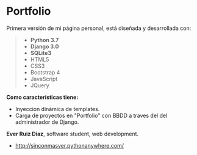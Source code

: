 # Portfolio
Primera versión de mi página personal, está diseñada y desarrollada con:

>- **Python 3.7**
>- **Django 3.0**
>- **SQLite3**
>- HTML5 
>- CSS3
>- Bootstrap 4 
>- JavaScript 
>- JQuery

**Como características tiene:** 
- Inyeccion dinámica de templates.
- Carga de proyectos en "Portfolio" con BBDD a traves del del administrador de Django.


**Ever Ruiz Diaz**, software student, web development.
- http://sinconmasver.pythonanywhere.com/
